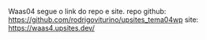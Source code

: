 Waas04 segue o link do repo e site.
repo github: https://github.com/rodrigoviturino/upsites_tema04wp
site: https://waas4.upsites.dev/
